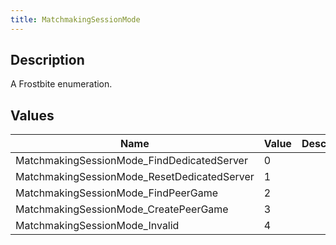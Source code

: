 ```yaml
---
title: MatchmakingSessionMode
---
```

## Description

A Frostbite enumeration.

## Values

| Name                                         | Value | Description |
| -------------------------------------------- | ----- | ----------- |
| MatchmakingSessionMode\_FindDedicatedServer  | 0     |             |
| MatchmakingSessionMode\_ResetDedicatedServer | 1     |             |
| MatchmakingSessionMode\_FindPeerGame         | 2     |             |
| MatchmakingSessionMode\_CreatePeerGame       | 3     |             |
| MatchmakingSessionMode\_Invalid              | 4     |             |
